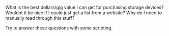 What is the best dollars/gig value I can get for purchasing storage devices?
Wouldnt it be nice if I could just get a list from a website?
Why do I need to manually read through this stuff?

Try to answer these questions with some scripting.
